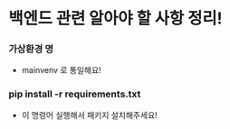 # 백엔드 관련 알아야 할 사항 정리!

### 가상환경 명
* mainvenv 로 통일해요!

### pip install -r requirements.txt
* 이 명령어 실행해서 패키지 설치해주세요!
